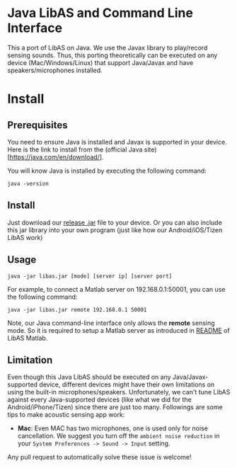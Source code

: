 # Java LibAS and Command Line Interface
This a port of LibAS on Java. We use the Javax library to play/record sensing sounds.
Thus, this porting theoretically can be executed on any device (Mac/Windows/Linux) that support Java/Javax and have speakers/microphones installed.

# Install

## Prerequisites
You need to ensure Java is installed and Javax is supported in your device.
Here is the link to install from the (official Java site)[https://java.com/en/download/].

You will know Java is installed by executing the following command:
```
java -version
```

## Install
Just download our [release .jar](release) file to your device. Or you can also include this jar library into your own program (just like how our Android/iOS/Tizen LibAS work)

## Usage

```
java -jar libas.jar [mode] [server ip] [server port]
```

For example, to connect a Matlab server on 192.168.0.1:50001, you can use the following command:
```
java -jar libas.jar remote 192.168.0.1 50001
```

Note, our Java command-line interface only allows the **remote** sensing mode.
So it is required to setup a Matlab server as introduced in [README](/LibAcousticSensing/Matlab) of LibAS Matlab.

## Limitation
Even though this Java LibAS should be executed on any Java/Javax-supported device,
different devices might have their own limitations on using the built-in microphones/speakers.
Unfortunately, we can't tune LibAS against every Java-supported devices (like what we did for the Android/iPhone/Tizen) since there are just too many.
Followings are some tips to make acoustic sensing app work:
- **Mac**: Even MAC has two microphones, one is used only for noise cancellation. We suggest you turn off the ``ambient noise reduction`` in your ``System Preferences -> Sound -> Input`` setting.

Any pull request to automatically solve these issue is welcome!

